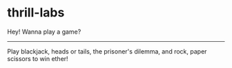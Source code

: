 # thrill-labs

Hey! Wanna play a game?

*** 

Play blackjack, heads or tails, the prisoner's dilemma, and rock, paper scissors to win ether!
